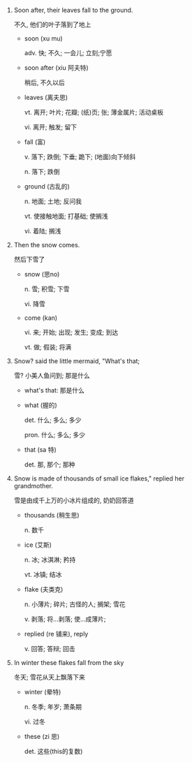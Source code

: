 1. Soon after, their leaves fall to the ground.

    不久, 他们的叶子落到了地上

    - soon (xu mu)

        adv. 快; 不久; 一会儿; 立刻;宁愿

    - soon after (xiu 阿夫特)

        稍后, 不久以后

    - leaves (离夫思)

        vt. 离开; 叶片; 花瓣; (纸)页; 张; 薄金属片; 活动桌板

        vi. 离开; 触发; 留下

    - fall (富)

        v. 落下; 跌倒; 下垂; 跪下; (地面)向下倾斜

        n. 落下; 跌倒

    - ground (古乱的)

        n. 地面; 土地; 反问我

        vt. 使接触地面; 打基础; 使搁浅

        vi. 着陆; 搁浅

2. Then the snow comes. 

    然后下雪了

    - snow (思no)

        n. 雪; 积雪; 下雪

        vi. 降雪

    - come (kan)

        vi. 来; 开始; 出现; 发生; 变成; 到达

        vt. 做; 假装; 将满
    
3. Snow? said the little mermaid, "What's that;

    雪? 小美人鱼问到; 那是什么

    - what's that: 那是什么

    - what (握的)

        det. 什么; 多么; 多少

        pron. 什么; 多么; 多少

    - that (sa 特)

        det. 那, 那个; 那种

4. Snow is made of thousands of small ice flakes," replied her grandmother.

    雪是由成千上万的小冰片组成的, 奶奶回答道

    - thousands (稍生思)

        n. 数千

    - ice (艾斯)

        n. 冰; 冰淇淋; 矜持

        vt. 冰镇; 结冰

    - flake (夫类克)

        n. 小薄片; 碎片; 古怪的人; 搁架; 雪花

        v. 剥落; 将...剥落; 使...成薄片;

    - replied (re 铺来), reply

        v. 回答; 答辩; 回击

5. In winter these flakes fall from the sky

    冬天; 雪花从天上飘落下来

    - winter (晕特)

        n. 冬季; 年岁; 萧条期

        vi. 过冬

    - these (zi 思)

        det. 这些(this的复数)

    
